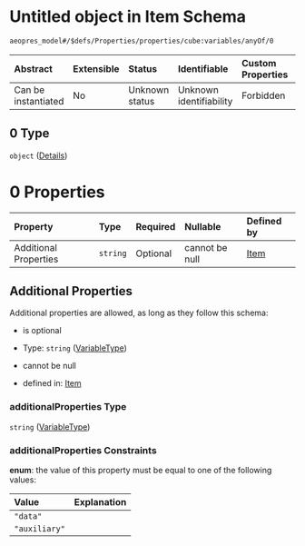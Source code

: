 # Untitled object in Item Schema

```txt
aeopres_model#/$defs/Properties/properties/cube:variables/anyOf/0
```



| Abstract            | Extensible | Status         | Identifiable            | Custom Properties | Additional Properties | Access Restrictions | Defined In                                                                |
| :------------------ | :--------- | :------------- | :---------------------- | :---------------- | :-------------------- | :------------------ | :------------------------------------------------------------------------ |
| Can be instantiated | No         | Unknown status | Unknown identifiability | Forbidden         | Allowed               | none                | [model.schema.json\*](../../out/model.schema.json "open original schema") |

## 0 Type

`object` ([Details](model-defs-properties-properties-uniquely-named-variables-of-the-datacube-anyof-0.md))

# 0 Properties

| Property              | Type     | Required | Nullable       | Defined by                                                                                                                                                                                         |
| :-------------------- | :------- | :------- | :------------- | :------------------------------------------------------------------------------------------------------------------------------------------------------------------------------------------------- |
| Additional Properties | `string` | Optional | cannot be null | [Item](model-defs-properties-properties-uniquely-named-variables-of-the-datacube-anyof-0-variabletype.md "aeopres_model#/$defs/Properties/properties/cube:variables/anyOf/0/additionalProperties") |

## Additional Properties

Additional properties are allowed, as long as they follow this schema:



*   is optional

*   Type: `string` ([VariableType](model-defs-properties-properties-uniquely-named-variables-of-the-datacube-anyof-0-variabletype.md))

*   cannot be null

*   defined in: [Item](model-defs-properties-properties-uniquely-named-variables-of-the-datacube-anyof-0-variabletype.md "aeopres_model#/$defs/Properties/properties/cube:variables/anyOf/0/additionalProperties")

### additionalProperties Type

`string` ([VariableType](model-defs-properties-properties-uniquely-named-variables-of-the-datacube-anyof-0-variabletype.md))

### additionalProperties Constraints

**enum**: the value of this property must be equal to one of the following values:

| Value         | Explanation |
| :------------ | :---------- |
| `"data"`      |             |
| `"auxiliary"` |             |
